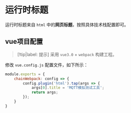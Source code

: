 # 运行时标题

运行时标题来自 `html` 中的**网页标题**，按照具体技术栈配置即可。

## vue项目配置

> [!tip|label: 提示]
> 采用 `vue3.0` + `webpack` 构建工程。

修改 `vue.config.js` 配置文件，如下所示：

```js
module.exports = {
    chainWebpack: config => {
        config.plugin('html').tap(args => {
            args[0].title = 'MQTT模拟测试工具';
            return args;
        });
    }
}
```
